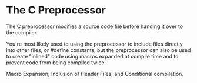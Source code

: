 # The C Preprocessor

The C preprocessor modifies a source code file before handing it over to the compiler. 

You're most likely used to using the preprocessor to include files directly into other files, or #define constants, but the preprocessor can also be used to create "inlined" code using macros expanded at compile time and to prevent code from being compiled twice.

Macro Expansion;
Inclusion of Header Files; and
Conditional compilation.

